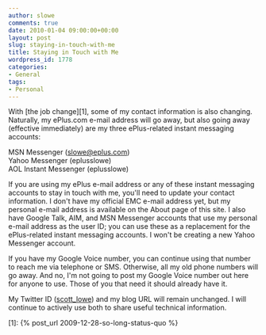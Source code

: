 ```yaml
---
author: slowe
comments: true
date: 2010-01-04 09:00:00+00:00
layout: post
slug: staying-in-touch-with-me
title: Staying in Touch with Me
wordpress_id: 1778
categories:
- General
tags:
- Personal
---
```


With [the job change][1], some of my contact information is also changing. Naturally, my ePlus.com e-mail address will go away, but also going away (effective immediately) are my three ePlus-related instant messaging accounts:

MSN Messenger (slowe@eplus.com)  
Yahoo Messenger (eplusslowe)  
AOL Instant Messenger (eplusslowe)

If you are using my ePlus e-mail address or any of these instant messaging accounts to stay in touch with me, you'll need to update your contact information. I don't have my official EMC e-mail address yet, but my personal e-mail address is available on the About page of this site. I also have Google Talk, AIM, and MSN Messenger accounts that use my personal e-mail address as the user ID; you can use these as a replacement for the ePlus-related instant messaging accounts. I won't be creating a new Yahoo Messenger account.

If you have my Google Voice number, you can continue using that number to reach me via telephone or SMS. Otherwise, all my old phone numbers will go away. And no, I'm not going to post my Google Voice number out here for anyone to use. Those of you that need it should already have it.

My Twitter ID ([scott_lowe](http://twitter.com/scott_lowe)) and my blog URL will remain unchanged. I will continue to actively use both to share useful technical information.

[1]: {% post_url 2009-12-28-so-long-status-quo %}
